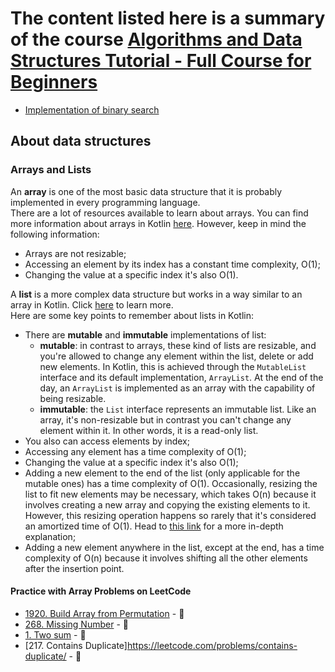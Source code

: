 # The content listed here is a summary of the course [Algorithms and Data Structures Tutorial - Full Course for Beginners](https://www.youtube.com/watch?v=8hly31xKli0)

- [Implementation of binary search](src/main/kotlin/com/rochards/search)

## About data structures

### Arrays and Lists

An **array** is one of the most basic data structure that it is probably implemented in every programming language.  
There are a lot of resources available to learn about arrays. You can find more information about arrays in Kotlin [here](https://kotlinlang.org/docs/arrays.html). However, keep in mind the following information:
- Arrays are not resizable;
- Accessing an element by its index has a constant time complexity, O(1);
- Changing the value at a specific index it's also O(1).

A **list** is a more complex data structure but works in a way similar to an array in Kotlin. Click [here](https://kotlinlang.org/docs/collections-overview.html#list) to learn more.  
Here are some key points to remember about lists in Kotlin:
- There are **mutable** and **immutable** implementations of list:
  - **mutable**: in contrast to arrays, these kind of lists are resizable, and you're allowed to change any element within the list, delete or add new elements. In Kotlin, this is achieved through the `MutableList` interface and its default implementation, `ArrayList`. At the end of the day, an `ArrayList` is implemented as an array with the capability of being resizable.
  - **immutable**: the `List` interface represents an immutable list. Like an array, it's non-resizable but in contrast you can't change any element within it. In other words, it is a read-only list.
- You also can access elements by index;
- Accessing any element has a time complexity of O(1);
- Changing the value at a specific index it's also O(1);
- Adding a new element to the end of the list (only applicable for the mutable ones) has a time complexity of O(1). Occasionally, resizing the list to fit new elements may be necessary, which takes O(n) because it involves creating a new array and copying the existing elements to it. However, this resizing operation happens so rarely that it's considered an amortized time of O(1). Head to [this link](https://medium.com/@satorusasozaki/amortized-time-in-the-time-complexity-of-an-algorithm-6dd9a5d38045) for a more in-depth explanation;
- Adding a new element anywhere in the list, except at the end, has a time complexity of O(n) because it involves shifting all the other elements after the insertion point.

#### Practice with Array Problems on LeetCode
- [1920. Build Array from Permutation](https://leetcode.com/problems/build-array-from-permutation/) - :slightly_smiling_face:
- [268. Missing Number](https://leetcode.com/problems/missing-number/) - :slightly_smiling_face:
- [1. Two sum](https://leetcode.com/problems/two-sum/description/) - :slightly_smiling_face:
- [217. Contains Duplicate]https://leetcode.com/problems/contains-duplicate/ - :slightly_smiling_face:
